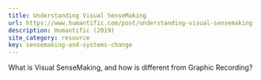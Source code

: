 ```yaml
---
title: Understanding Visual SenseMaking
url: https://www.humantific.com/post/understanding-visual-sensemaking
description: Humantific (2019)
site_category: resource
key: sensemaking-and-systems-change
---
```


What is Visual SenseMaking, and how is different from Graphic Recording?